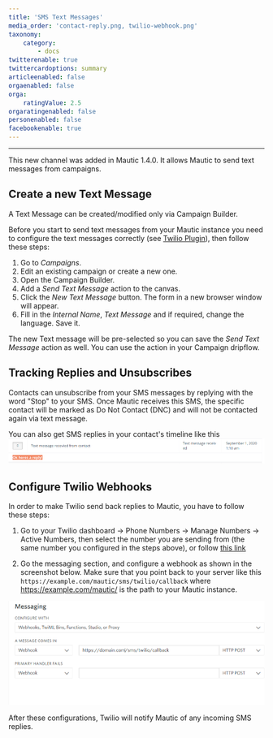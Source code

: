 ```yaml
---
title: 'SMS Text Messages'
media_order: 'contact-reply.png, twilio-webhook.png'
taxonomy:
    category:
        - docs
twitterenable: true
twittercardoptions: summary
articleenabled: false
orgaenabled: false
orga:
    ratingValue: 2.5
orgaratingenabled: false
personenabled: false
facebookenable: true
---
```


---------------------
This new channel was added in Mautic 1.4.0. It allows Mautic to send text messages from campaigns.


## Create a new Text Message

A Text Message can be created/modified only via Campaign Builder.

Before you start to send text messages from your Mautic instance you need to configure the text messages correctly (see [Twilio Plugin][twilio-plugin]), then follow these steps:

1. Go to *Campaigns*.
1. Edit an existing campaign or create a new one.
1. Open the Campaign Builder.
1. Add a *Send Text Message* action to the canvas.
1. Click the *New Text Message* button. The form in a new browser window will appear.
1. Fill in the *Internal Name*, *Text Message* and if required, change the language. Save it.

The new Text message will be pre-selected so you can save the *Send Text Message* action as well. You can use the action in your Campaign dripflow.

## Tracking Replies and Unsubscribes

Contacts can unsubscribe from your SMS messages by replying with the word "Stop" to your SMS. Once Mautic receives this SMS, the specific contact will be marked as Do Not Contact (DNC) and will not be contacted again via text message.

You can also get SMS replies in your contact's timeline like this 
![screenshot of contact reply in timeline](contact-reply.png)

## Configure Twilio Webhooks

In order to make Twilio send back replies to Mautic, you have to follow these steps: 

1. Go to your Twilio dashboard -> Phone Numbers -> Manage Numbers -> Active Numbers, then select the number you are sending from (the same number you configured in the steps above), or follow [this link][twilio-active-numbers]

2. Go the messaging section, and configure a webhook as shown in the screenshot below. Make sure that you point back to your server like this `https://example.com/mautic/sms/twilio/callback` where https://example.com/mautic/ is the path to your Mautic instance.

![screenshot showing the Twilio webhook configuration](twilio-webhook.png)

After these configurations, Twilio will notify Mautic of any incoming SMS replies.

[twilio-plugin]: </plugins/twilio>
[twilio]: <https://www.twilio.com>
[twilio-paid-accounts]: <https://support.twilio.com/hc/en-us/articles/223183208-Upgrading-to-a-paid-Twilio-Account>
[twilio-international-alphanumeric-id]: <https://support.twilio.com/hc/en-us/articles/223133767-International-support-for-Alphanumeric-Sender-ID>
[twilio-docs-alphanumeric-id]: <https://support.twilio.com/hc/en-us/articles/223181348-Getting-started-with-Alphanumeric-Sender-ID>
[twilio-active-numbers]: <https://www.twilio.com/console/phone-numbers/incoming>